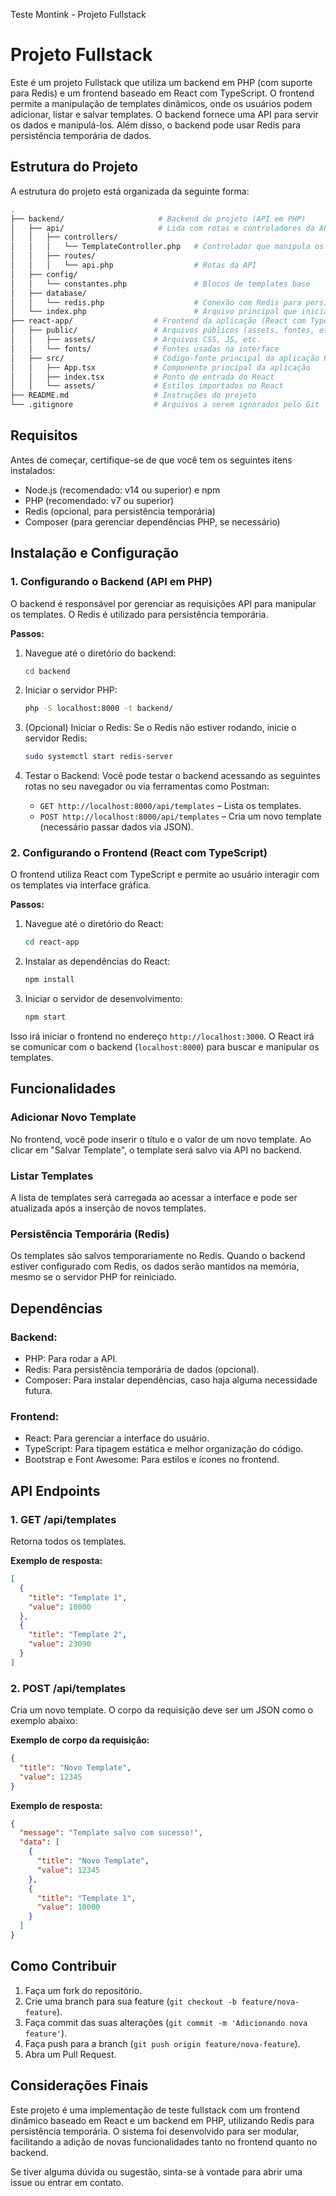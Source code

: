 Teste Montink - Projeto Fullstack
# Projeto Fullstack

Este é um projeto Fullstack que utiliza um backend em PHP (com suporte para Redis) e um frontend baseado em React com TypeScript. O frontend permite a manipulação de templates dinâmicos, onde os usuários podem adicionar, listar e salvar templates. O backend fornece uma API para servir os dados e manipulá-los. Além disso, o backend pode usar Redis para persistência temporária de dados.

## Estrutura do Projeto

A estrutura do projeto está organizada da seguinte forma:

```bash
.
├── backend/                     # Backend do projeto (API em PHP)
│   ├── api/                     # Lida com rotas e controladores da API
│   │   ├── controllers/
│   │   │   └── TemplateController.php   # Controlador que manipula os templates
│   │   ├── routes/
│   │   │   └── api.php                  # Rotas da API
│   ├── config/
│   │   └── constantes.php               # Blocos de templates base
│   ├── database/
│   │   └── redis.php                    # Conexão com Redis para persistência temporária
│   └── index.php                        # Arquivo principal que inicializa a API e roteia as requisições
├── react-app/                  # Frontend da aplicação (React com TypeScript)
│   ├── public/                 # Arquivos públicos (assets, fontes, etc.)
│   │   ├── assets/             # Arquivos CSS, JS, etc.
│   │   └── fonts/              # Fontes usadas na interface
│   ├── src/                    # Código-fonte principal da aplicação React
│   │   ├── App.tsx             # Componente principal da aplicação
│   │   ├── index.tsx           # Ponto de entrada do React
│   │   └── assets/             # Estilos importados no React
├── README.md                   # Instruções do projeto
└── .gitignore                  # Arquivos a serem ignorados pelo Git
```

## Requisitos

Antes de começar, certifique-se de que você tem os seguintes itens instalados:

- Node.js (recomendado: v14 ou superior) e npm
- PHP (recomendado: v7 ou superior)
- Redis (opcional, para persistência temporária)
- Composer (para gerenciar dependências PHP, se necessário)

## Instalação e Configuração

### 1. Configurando o Backend (API em PHP)

O backend é responsável por gerenciar as requisições API para manipular os templates. O Redis é utilizado para persistência temporária.

**Passos:**

1. Navegue até o diretório do backend:

    ```bash
    cd backend
    ```

2. Iniciar o servidor PHP:

    ```bash
    php -S localhost:8000 -t backend/
    ```

3. (Opcional) Iniciar o Redis: Se o Redis não estiver rodando, inicie o servidor Redis:

    ```bash
    sudo systemctl start redis-server
    ```

4. Testar o Backend: Você pode testar o backend acessando as seguintes rotas no seu navegador ou via ferramentas como Postman:

    - `GET http://localhost:8000/api/templates` – Lista os templates.
    - `POST http://localhost:8000/api/templates` – Cria um novo template (necessário passar dados via JSON).

### 2. Configurando o Frontend (React com TypeScript)

O frontend utiliza React com TypeScript e permite ao usuário interagir com os templates via interface gráfica.

**Passos:**

1. Navegue até o diretório do React:

    ```bash
    cd react-app
    ```

2. Instalar as dependências do React:

    ```bash
    npm install
    ```

3. Iniciar o servidor de desenvolvimento:

    ```bash
    npm start
    ```

Isso irá iniciar o frontend no endereço `http://localhost:3000`. O React irá se comunicar com o backend (`localhost:8000`) para buscar e manipular os templates.

## Funcionalidades

### Adicionar Novo Template

No frontend, você pode inserir o título e o valor de um novo template. Ao clicar em "Salvar Template", o template será salvo via API no backend.

### Listar Templates

A lista de templates será carregada ao acessar a interface e pode ser atualizada após a inserção de novos templates.

### Persistência Temporária (Redis)

Os templates são salvos temporariamente no Redis. Quando o backend estiver configurado com Redis, os dados serão mantidos na memória, mesmo se o servidor PHP for reiniciado.

## Dependências

### Backend:

- PHP: Para rodar a API.
- Redis: Para persistência temporária de dados (opcional).
- Composer: Para instalar dependências, caso haja alguma necessidade futura.

### Frontend:

- React: Para gerenciar a interface do usuário.
- TypeScript: Para tipagem estática e melhor organização do código.
- Bootstrap e Font Awesome: Para estilos e ícones no frontend.

## API Endpoints

### 1. GET /api/templates

Retorna todos os templates.

**Exemplo de resposta:**

```json
[
  {
    "title": "Template 1",
    "value": 10000
  },
  {
    "title": "Template 2",
    "value": 23090
  }
]
```

### 2. POST /api/templates

Cria um novo template. O corpo da requisição deve ser um JSON como o exemplo abaixo:

**Exemplo de corpo da requisição:**

```json
{
  "title": "Novo Template",
  "value": 12345
}
```

**Exemplo de resposta:**

```json
{
  "message": "Template salvo com sucesso!",
  "data": [
    {
      "title": "Novo Template",
      "value": 12345
    },
    {
      "title": "Template 1",
      "value": 10000
    }
  ]
}
```

## Como Contribuir

1. Faça um fork do repositório.
2. Crie uma branch para sua feature (`git checkout -b feature/nova-feature`).
3. Faça commit das suas alterações (`git commit -m 'Adicionando nova feature'`).
4. Faça push para a branch (`git push origin feature/nova-feature`).
5. Abra um Pull Request.

## Considerações Finais

Este projeto é uma implementação de teste fullstack com um frontend dinâmico baseado em React e um backend em PHP, utilizando Redis para persistência temporária. O sistema foi desenvolvido para ser modular, facilitando a adição de novas funcionalidades tanto no frontend quanto no backend.

Se tiver alguma dúvida ou sugestão, sinta-se à vontade para abrir uma issue ou entrar em contato.
